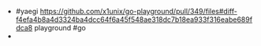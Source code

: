 - #yaegi https://github.com/x1unix/go-playground/pull/349/files#diff-f4efa4b8a4d3324ba4dcc64f6a45f548ae318dc7b18ea933f316eabe689fdca8 playground #go
-